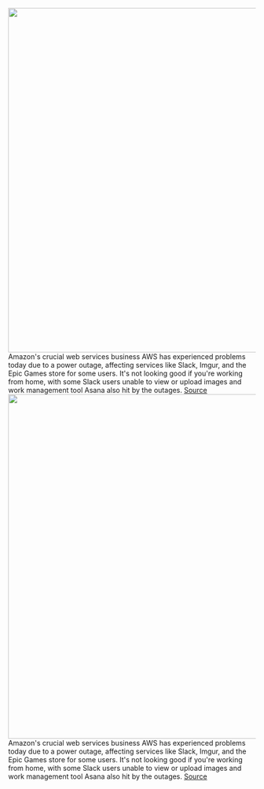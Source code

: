 <img src='https://cdn.vox-cdn.com/thumbor/FuHW7OnFysF7J20FQZDme-Dw8JU=/0x0:2040x1360/1200x800/filters:focal(857x517:1183x843)/cdn.vox-cdn.com/uploads/chorus_image/image/70305352/acastro_181114_1777_amazon_hq2_0003.0.jpg' width='700px' /><br/>
Amazon's crucial web services business AWS has experienced problems today due to a power outage, affecting services like Slack, Imgur, and the Epic Games store for some users. It's not looking good if you're working from home, with some Slack users unable to view or upload images and work management tool Asana also hit by the outages.
<a href='https://www.theverge.com/2021/12/22/22849780/amazon-aws-is-down-outage-slack-imgur-hulu-asana-epic'> Source <a/><img src='https://cdn.vox-cdn.com/thumbor/FuHW7OnFysF7J20FQZDme-Dw8JU=/0x0:2040x1360/1200x800/filters:focal(857x517:1183x843)/cdn.vox-cdn.com/uploads/chorus_image/image/70305352/acastro_181114_1777_amazon_hq2_0003.0.jpg' width='700px' /><br/>
Amazon's crucial web services business AWS has experienced problems today due to a power outage, affecting services like Slack, Imgur, and the Epic Games store for some users. It's not looking good if you're working from home, with some Slack users unable to view or upload images and work management tool Asana also hit by the outages.
<a href='https://www.theverge.com/2021/12/22/22849780/amazon-aws-is-down-outage-slack-imgur-hulu-asana-epic'> Source <a/>